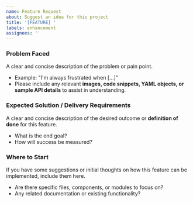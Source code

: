 ```yaml
---
name: Feature Request
about: Suggest an idea for this project
title: '[FEATURE] '
labels: enhancement
assignees: ''
---
```


### Problem Faced

A clear and concise description of the problem or pain point.

- Example: "I'm always frustrated when [...]"
- Please include any relevant **images, code snippets, YAML objects, or sample API details** to assist in understanding.

### Expected Solution / Delivery Requirements

A clear and concise description of the desired outcome or **definition of done** for this feature.

- What is the end goal?
- How will success be measured?

### Where to Start

If you have some suggestions or initial thoughts on how this feature can be implemented, include them here.

- Are there specific files, components, or modules to focus on?
- Any related documentation or existing functionality?

